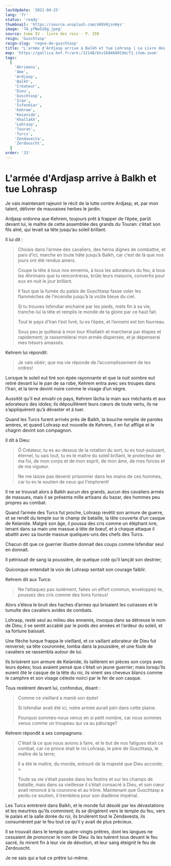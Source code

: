 ```yaml
---
lastUpdate: '2021-04-25'
lang: 'fr'
status: 'ready'
thumbnail: 'https://source.unsplash.com/oK6VHjsnHys'
image: '7A_yfNw528g.jpeg'
source: tome IV - livre des rois - P. 359
reign: 'Guschtasp'
reign-slug: 'regne-de-guschtasp'
title: "L'armée d'Ardjasp arrive à Balkh et tue Lohrasp | Le Livre des Rois | Shâhnâmeh"
map: 'https://gallica.bnf.fr/ark:/12148/btv1b8468919d/f1.item.zoom'
tags:
  [
    'Ahrimans',
    'âme',
    'Ardjasp',
    'Balkh',
    'Créateur',
    'Dieu',
    'Guschtasp',
    'Iran',
    'Isfendiar',
    'Kehrem',
    'Keïanide',
    'Khallakh',
    'Lohrasp',
    'Touran',
    'Turcs',
    'Zendavesta',
    'Zerdouscht',
  ]
order: '33'
---
```


<!-- LTeX: language=fr -->

# L'armée d'Ardjasp arrive à Balkh et tue Lohrasp

Je vais maintenant rajeunir le récit de la lutte contre Ardjasp, et, par mon talent, délivrer de mauvaises herbes le jardin.

Ardjasp ordonna que Kehrem, toujours prêt à frapper de l’épée, parût devant lui, le maître de cette assemblée des grands du Touran: c’était son fils aîné, qui levait sa tête jusqu’au soleil brillant.

Il lui dit :

> Choisis dans l’armée des cavaliers, des héros dignes de combattre, et pars d’ici; marche en toute hâte jusqu’à Balkh, car c’est de là que nos jours ont été rendus amers.
>
> Coupe la tête à tous nos ennemis, à tous les adorateurs du feu, à tous les Ahrimans que tu rencontreras, brûle leurs maisons, convertis pour eux en nuit le jour brillant.
>
> Il faut que la fumée du palais de Guschtasp fasse voler les flammèches de l’incendie jusqu’à la voûte bleue du ciel.
>
> Si tu trouves Isfendiar enchainé par les pieds, mets fin à sa vie, tranche-lui la tête et remplis le monde de ta gloire par ce haut fait.
>
> Tout le pays d’Iran t’est livré, tu es l’épée, et l’ennemi est ton fourreau.
>
> Sous peu je quitterai à mon tour Khallakh et marcherai par étapes et rapidement; je rassemblerai mon armée dispersée, et je dépenserai mes trésors amassés.

Kehrem lui répondit:

> Je vais obéir; que ma vie réponde de l’accomplissement de tes ordres!

Lorsque le soleil eut tiré son épée rayonnante et que la nuit sombre eut retiré devant lui le pan de sa robe, Kehrem entra avec ses troupes dans l’Iran, et la terre devint noire comme le visage d’un nègre.

Aussitôt qu’il eut envahi ce pays, Kehrem lâcha la main aux méchants et aux adorateurs des idoles; ils dépouillèrent leurs cœurs de toute vertu, ils ne s’appliquèrent qu’à dévaster et à tuer.

Quand les Turcs furent arrivés près de Balkh, la bouche remplie de paroles amères, et quand Lohrasp eut nouvelle de Kehrem, il en fut affligé et le chagrin devint son compagnon.

Il dit à Dieu:

> Ô Créateur, tu es au-dessus de la rotation du sort, tu es tout-puissant, éternel, tu sais tout, tu es le maître du soleil brillant, le protecteur de ma foi, de mon corps et de mon esprit, de mon âme, de mes forces et de ma vigueur.
>
> Ne me laisse pas devenir prisonnier dans les mains de ces hommes, car tu es le soutien de ceux qui t’implorent!

Il ne se trouvait alors à Balkh aucun des grands, aucun des cavaliers armés de massues, mais il se présenta mille artisans du bazar, des hommes peu propres au combat.

Quand l’armée des Turcs fut proche, Lohrasp revêtit son armure de guerre, et se rendit du temple sur le champ de bataille, la tête couverte d’un casque de Keïanide. Malgré son âge, il poussa des cris comme un éléphant ivre, tenant dans sa main une massue à tête de bœuf, et à chaque attaque il abattit avec sa lourde massue quelques-uns des chefs des Turcs.

Chacun dit que ce guerrier illustre donnait des coups comme Isfendiar seul en donnait.

Il pétrissait de sang la poussière, de quelque coté qu’il lançât son destrier;

Quiconque entendait la voix de Lohrasp sentait son courage faiblir.

Kehrem dit aux Turcs:

> Ne l’attaquez pas isolément, faites un effort commun, enveloppez-le, poussez des cris comme des lions furieux!

Alors s’éleva le bruit des haches d’armes qui brisaient les cuirasses et le tumulte des cavaliers avides de combats.

Lohrasp, resté seul au milieu des ennemis, invoqua dans sa détresse le nom de Dieu; il se sentit accablé par le poids des années et l’ardeur du soleil, et sa fortune baissait.

Une flèche turque frappa le vieillard, et ce vaillant adorateur de Dieu fut renversé; sa tête couronnée, tomba dans la poussière, et une foule de cavaliers se rassembla autour de lui.

Ils brisèrent son armure de Keïanide, ils taillèrent en pièces son corps avec leurs épées; tous avaient pensé que c’était un jeune guerrier; mais lorsqu’ils eurent ôté le casque de la tête du roi, ils virent ses cheveux blancs comme le camphre et son visage céleste noirci par le fer de son casque.

Tous restèrent devant lui, confondus, disant :

> Comme ce vieillard a manié son épée!
>
> Si Isfendiar avait été ici, notre armée aurait péri dans cette plaine.
>
> Pourquoi sommes-nous venus en si petit nombre, car nous sommes venus comme un troupeau qui va au pâturage?

Kehrem répondit à ses compagnons:

> C’était là ce que nous avions à faire, et le but de nos fatigues était ce combat, car ce prince était le roi Lohrasp, le père de Guschtasp, le maître de la terre;
>
> Il a été le maître, du monde, entouré de la majesté que Dieu accorde; >
>
> Toute sa vie s’était passée dans les festins et sur les champs de bataille, mais dans sa vieillesse il s’était consacré à Dieu, et son cœur avait renoncé à la couronne et au trône. Maintenant que Guschtasp a perdu ce soutien, il tremblera pour son diadème impérial.

Les Turcs entrèrent dans Balkh, et le monde fut désolé par les dévastations et les meurtres qu’ils commirent; ils se dirigèrent vers le temple du feu, vers le palais et la salle dorée du roi, ils brulèrent tout le Zendavesta, ils consumèrent par le feu tout ce qu’il y avait de plus précieux.

Il se trouvait dans le temple quatre-vingts prêtres, dont les langues ne cessaient de prononcer le nom de Dieu: ils les tuèrent tous devant le feu sacré, ils mirent fin à leur vie de dévotion, et leur sang éteignit le feu de Zerdouscht.

Je ne sais qui a tué ce prêtre lui-même.
